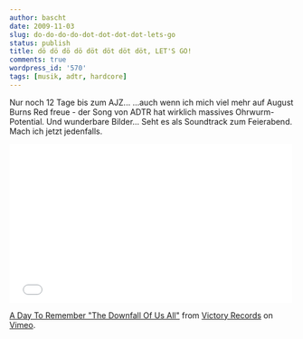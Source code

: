 ```yaml
---
author: bascht
date: 2009-11-03
slug: do-do-do-do-dot-dot-dot-dot-lets-go
status: publish
title: dö dö dö dö döt döt döt döt, LET'S GO!
comments: true
wordpress_id: '570'
tags: [musik, adtr, hardcore]
---
```


Nur noch 12 Tage bis zum AJZ...
...auch wenn ich mich viel mehr auf August Burns Red freue - der
Song von ADTR hat wirklich massives Ohrwurm-Potential. Und
wunderbare Bilder...
Seht es als Soundtrack zum Feierabend. Mach ich jetzt jedenfalls.

<iframe src="//player.vimeo.com/video/6503938?color=a71000" width="500" height="281" frameborder="0" webkitallowfullscreen mozallowfullscreen allowfullscreen></iframe> <p><a href="http://vimeo.com/6503938">A Day To Remember "The Downfall Of Us All"</a> from <a href="http://vimeo.com/victoryrecords">Victory Records</a> on <a href="https://vimeo.com">Vimeo</a>.</p>
